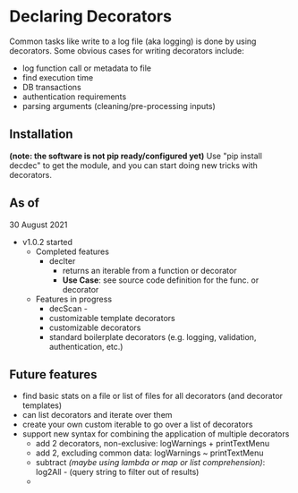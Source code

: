 # Declaring Decorators

Common tasks like write to a log file (aka logging) is done by using decorators. Some obvious cases for writing
decorators include:

* log function call or metadata to file
* find execution time
* DB transactions
* authentication requirements
* parsing arguments (cleaning/pre-processing inputs)

## Installation

**(note: the software is not pip ready/configured yet)**
Use "pip install decdec" to get the module, and you can start doing new tricks with decorators.

## As of
30 August 2021
 * v1.0.2 started
   * Completed features
     * decIter
       * returns an iterable from a function or decorator
       * **Use Case**: see source code definition for the func. or decorator
   * Features in progress
     * decScan - 
     * customizable template decorators
     * customizable decorators
     * standard boilerplate decorators (e.g. logging, validation, authentication, etc.)

## Future features
 * find basic stats on a file or list of files for all decorators (and decorator templates)
 * can list decorators and iterate over them
 * create your own custom iterable to go over a list of decorators
 * support new syntax for combining the application of multiple decorators
   * add 2 decorators, non-exclusive: logWarnings + printTextMenu
   * add 2, excluding common data:  logWarnings ~ printTextMenu
   * subtract _(maybe using lambda or map or list comprehension)_: log2All - (query string to filter out of results)
   * 